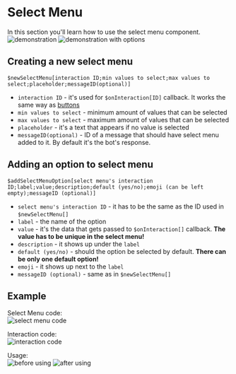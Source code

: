 # Select Menu
In this section you'll learn how to use the select menu component.\
![demonstration](https://user-images.githubusercontent.com/16838075/124397105-2e3d9300-dd0e-11eb-898e-8cf0228d3cf4.png)
![demonstration with options](https://user-images.githubusercontent.com/16838075/124397186-cc315d80-dd0e-11eb-93d2-3ea8eaa99612.png)


## Creating a new select menu
`$newSelectMenu[interaction ID;min values to select;max values to select;placeholder;messageID(optional)]`
- `interaction ID` - it's used for `$onInteraction[ID]` callback. It works the same way as [buttons](./buttons.md)
- `min values to select` - minimum amount of values that can be selected
- `max values to select` - maximum amount of values that can be selected
- `placeholder` - it's a text that appears if no value is selected
- `messageID(optional)` - ID of a message that should have select menu added to it. By default it's the bot's response.

## Adding an option to select menu
`$addSelectMenuOption[select menu's interaction ID;label;value;description;default (yes/no);emoji (can be left empty);messageID (optional)]`
- `select menu's interaction ID` - it has to be the same as the ID used in `$newSelectMenu[]`
- `label` - the name of the option
- `value` - it's the data that gets passed to `$onInteraction[]` callback. **The value has to be unique in the select menu!**
- `description` - it shows up under the `label`
- `default (yes/no)` - should the option be selected by default. **There can be only one default option!**
- `emoji` - it shows up next to the `label`
- `messageID (optional)` - same as in `$newSelectMenu[]`

## Example
Select Menu code:\
![select menu code](https://user-images.githubusercontent.com/16838075/124397834-92faec80-dd12-11eb-9bed-8fd6ad2fca15.jpg)

Interaction code:\
![interaction code](https://user-images.githubusercontent.com/16838075/124397855-b160e800-dd12-11eb-961c-82b2692f1ea9.jpg)

Usage:\
![before using](https://user-images.githubusercontent.com/16838075/124397867-cfc6e380-dd12-11eb-9392-a51a3082f39e.png)
![after using](https://user-images.githubusercontent.com/16838075/124397887-fe44be80-dd12-11eb-96fb-573e2f94f126.png)

